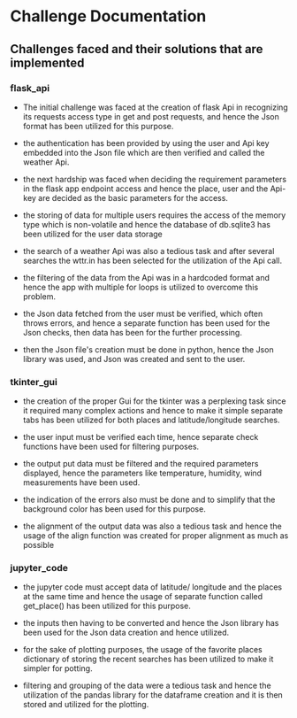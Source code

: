 # Challenge Documentation

## Challenges faced and their solutions that are implemented

### flask_api

- The initial challenge was faced at the creation of flask Api in recognizing its requests access type in get and post requests, and hence the Json format has been utilized for this purpose.  

- the authentication has been provided by using the user and Api key embedded into the Json file which are then verified and called the weather Api.

- the next hardship was faced when deciding the requirement parameters in the flask app endpoint access and hence the place, user and the Api-key are decided as the basic parameters for the access.

- the storing of data for multiple users requires the access of the memory type which is non-volatile and hence the database of db.sqlite3 has been utilized for the user data storage

- the search of a weather Api was also a tedious task and after several searches the wttr.in has been selected for the utilization of the Api call.

- the filtering of the data from the Api was in a hardcoded format and hence the app with multiple for loops is utilized to overcome this problem.

- the Json data fetched from the user must be verified, which often throws errors, and hence a separate function has been used for the Json checks, then data has been for the further processing.

- then the Json file's creation must be done in python, hence the Json library was used, and Json was created and sent to the user.

### tkinter_gui

- the creation of the proper Gui for the tkinter was a perplexing task since it required many complex actions and hence to make it simple separate tabs has been utilized for both places and latitude/longitude searches.

- the user input must be verified each time, hence separate check functions have been used for filtering purposes.

- the output put data must be filtered and the required parameters displayed, hence the parameters like temperature, humidity, wind measurements have been used.

- the indication of the errors also must be done and to simplify that the background color has been used for this purpose.

- the alignment of the output data was also a tedious task and hence the usage of the align function was created for proper alignment as much as possible

### jupyter_code

- the jupyter code must accept data of latitude/ longitude and the places at the same time and hence the usage of separate function called get_place() has been utilized for this purpose.

- the inputs then having to be converted and hence the Json library has been used for the Json data creation and hence utilized.

- for the sake of plotting purposes, the usage of the favorite places dictionary of storing the recent searches has been utilized to make it simpler for potting.

- filtering and grouping of the data were a tedious task and hence the utilization of the pandas library for the dataframe creation and it is then stored and utilized for the plotting.

